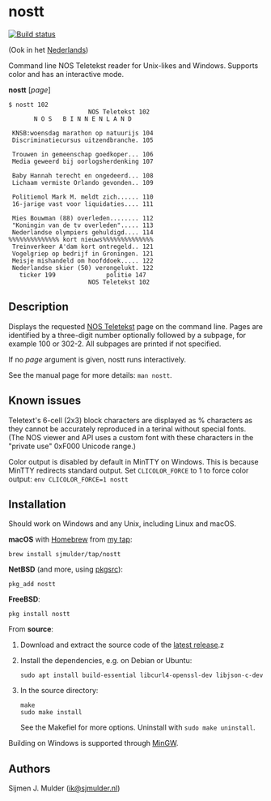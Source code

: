 nostt
=====

[![Build status](
 https://builds.sr.ht/~sjmulder/nostt.svg)](
 https://builds.sr.ht/~sjmulder/nostt)

(Ook in het [Nederlands](README.nl.md))

Command line NOS Teletekst reader for Unix-likes and Windows. Supports
color and has an interactive mode.

**nostt** [*page*]

    $ nostt 102
                          NOS Teletekst 102 
           N O S   B I N N E N L A N D      
                                            
     KNSB:woensdag marathon op natuurijs 104
     Discriminatiecursus uitzendbranche. 105
                                            
     Trouwen in gemeenschap goedkoper... 106
     Media geweerd bij oorlogsherdenking 107
                                            
     Baby Hannah terecht en ongedeerd... 108
     Lichaam vermiste Orlando gevonden.. 109
                                            
     Politiemol Mark M. meldt zich...... 110
     16-jarige vast voor liquidaties.... 111
                                            
     Mies Bouwman (88) overleden........ 112
     "Koningin van de tv overleden"..... 113
     Nederlandse olympiers gehuldigd.... 114
    %%%%%%%%%%%%%% kort nieuws%%%%%%%%%%%%%%
     Treinverkeer A'dam kort ontregeld.. 121
     Vogelgriep op bedrijf in Groningen. 121
     Meisje mishandeld om hoofddoek..... 122
     Nederlandse skier (50) verongelukt. 122
       ticker 199              politie 147  
                          NOS Teletekst 102 

Description
-----------
Displays the requested [NOS Teletekst](https://nos.nl/teletekst) page on
the command line. Pages are identified by a three-digit number
optionally followed by a subpage, for example 100 or 302-2. All subpages
are printed if not specified.

If no *page* argument is given, nostt runs interactively.

See the manual page for more details: `man nostt`.

Known issues
------------
Teletext's 6-cell (2x3) block characters are displayed as % characters
as they cannot be accurately reproduced in a terinal without special
fonts.  (The NOS viewer and API uses a custom font with these characters
in the "private use" 0xF000 Unicode range.)

Color output is disabled by default in MinTTY on Windows. This is
because MinTTY redirects standard output. Set `CLICOLOR_FORCE` to 1 to
force color output: `env CLICOLOR_FORCE=1 nostt`

Installation
------------
Should work on Windows and any Unix, including Linux and macOS.

**macOS** with [Homebrew](https://brew.sh) from
[my tap](https://github.com/sjmulder/homebrew-tap):

    brew install sjmulder/tap/nostt

**NetBSD** (and more, using [pkgsrc](https://pkgsrc.org)):

    pkg_add nostt

**FreeBSD**:

    pkg install nostt

From **source**:

 1. Download and extract the source code of the
    [latest release](https://github.com/sjmulder/nostt/releases).z

 2. Install the dependencies, e.g. on Debian or Ubuntu:

        sudo apt install build-essential libcurl4-openssl-dev libjson-c-dev

 3. In the source directory:

        make
        sudo make install

    See the Makefiel for more options. Uninstall with
    `sudo make uninstall`.

Building on Windows is supported through
[MinGW](http://mingw-w64.org/doku.php).

Authors
-------
Sijmen J. Mulder (<ik@sjmulder.nl>)

